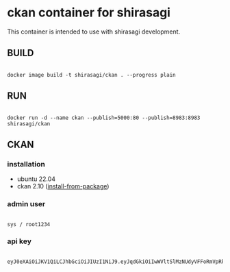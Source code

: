 # ckan container for shirasagi

This container is intended to use with shirasagi development.

## BUILD

~~~

docker image build -t shirasagi/ckan . --progress plain

~~~

## RUN

~~~

docker run -d --name ckan --publish=5000:80 --publish=8983:8983 shirasagi/ckan

~~~


## CKAN

### installation

- ubuntu 22.04
- ckan 2.10 ([install-from-package](https://docs.ckan.org/en/2.10/maintaining/installing/install-from-package.html))


### admin user

~~~

sys / root1234

~~~

### api key

~~~

eyJ0eXAiOiJKV1QiLCJhbGciOiJIUzI1NiJ9.eyJqdGkiOiIwWVltSlMzNUdyVFFoRmVpRkdqR3lFV0VUQ0tyS0ZKM3NFcFZXd1VmamtnIiwiaWF0IjoxNjg5MTQyOTY3fQ.RH4fAt8i5IJomMY0K5kbBhMQ99mdTT34J8D6Uk0_iYY

~~~

